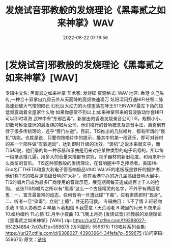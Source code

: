 ﻿---
title: 发烧试音邪教般的发烧理论《黑毒贰之如来神掌》WAV
date: 2022-08-22 07:16:56
categories: 试音碟、非卖品、发烧碟
tags: 纯音雅乐
---
# [发烧试音]邪教般的发烧理论《黑毒贰之如来神掌》[WAV]

专辑中文名: 黑毒贰之如来神掌
艺术家: 发烧碟
资源格式: WAV
地区: 香港
久己失传,一种合十双掌自九霄云外从天而降的高频快速凌万 炫阳深闪打通HIFI任督二脉 高速划破大气憎的陨石
幻化巨大动力的火球堕落在琴王STEINWAY最左下角的超低频震动着全屋家什么物
如果你感常不到以上:如来神掌带来的音波脉动你套HIFI可以即时填海
武林中有“东邪西毒”。新冒出的香港发烧录音公司TIS，规模小小，却敢号称全亚洲的最发烧的唱片公司，他们推行的音响概念及录音手法，离奇到有悖于很多传统理论，近乎“旁门左道”。目前，TIS推出的几张唱片，都有所谓的“褒机”功能，也就是说，只要你按唱片中的提示，播其中的某一段音乐，即可对器材的某一个部件做“有氧运动”，达到即时升级的功效。“褒机”之说本来就玄乎，而TIS却说，他们录的每一种乐器和乐曲是用来对应某种类型的电子讯号的，所以每一段录音播几遍，用多大的音量来播都有讲究，视乎器材的新旧程度，和用来听什么类型的音乐。
TIS这种邪教般的发烧理论，在音响圈中不乏捧场者。美国Hi-End名厂THETA和意大利电子管音响极品VAIC
VALVE的老板既是铁杆的拥护者，他们称TIS的唱片是高级音响的“大补”。而在香港举办的近几届高级音响大展中，TIS的唱片已成为最多厂商使用的音效示范，展览期间每天造成成百上千人的抢购。
这张TIS的唱片之所以有“黑毒”这么一个古怪精灵的名字，不外乎有两层意思：一、富含最毒辣的动态，任何音响一旦遭此碟“下毒”，应有素质即时“现身”。二、听者一旦“染毒”，立刻“上瘾”，并无药可救。
专辑曲目：
1.不了情
2.轻轻吻杀我
3.情人协奏曲
4.早晨
5.我相信
6.我愿意
7.天荒地老
8.城里的月光
9.夜来香
10.纽约纽约
11.心债
12.月半小夜曲
13.飞我上月亮
[发烧试音] 邪教般的发烧理论《黑毒贰之如来神掌》[WAV].zip:
https://url27.ctfile.com/f/9388027-651294864-7c07a1?p=559675
(访问密码: 559675)
TIS唱片系列合集: https://url27.ctfile.com/d/9388027-43903964-34fefa?p=559675
(访问密码: 559675)
原文：[链接](https://blog.sina.com.cn/s/blog_1647c7e7601030yzk.html)